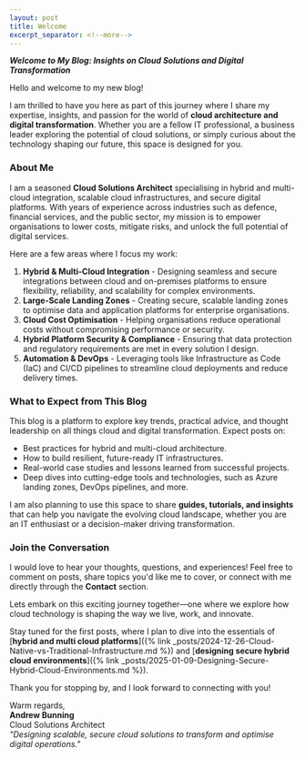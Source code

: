 ```yaml
---
layout: post
title: Welcome
excerpt_separator: <!--more-->
---
```



***Welcome to My Blog: Insights on Cloud Solutions and Digital Transformation***

Hello and welcome to my new blog!

I am thrilled to have you here as part of this journey where I share my expertise, insights, and passion for the world of **cloud architecture and digital transformation**. Whether you are a fellow IT professional, a business leader exploring the potential of cloud solutions, or simply curious about the technology shaping our future, this space is designed for you.

<!--more-->

### **About Me**

I am a seasoned **Cloud Solutions Architect** specialising in hybrid and multi-cloud integration, scalable cloud infrastructures, and secure digital platforms. With years of experience across industries such as defence, financial services, and the public sector, my mission is to empower organisations to lower costs, mitigate risks, and unlock the full potential of digital services.

Here are a few areas where I focus my work:

1. **Hybrid & Multi-Cloud Integration**
        - Designing seamless and secure integrations between cloud and on-premises platforms to ensure flexibility, reliability, and scalability for complex environments.
2. **Large-Scale Landing Zones**
        - Creating secure, scalable landing zones to optimise data and application platforms for enterprise organisations.
3. **Cloud Cost Optimisation**
        - Helping organisations reduce operational costs without compromising performance or security.
4. **Hybrid Platform Security & Compliance**
        - Ensuring that data protection and regulatory requirements are met in every solution I design.
5. **Automation & DevOps**
        - Leveraging tools like Infrastructure as Code (IaC) and CI/CD pipelines to streamline cloud deployments and reduce delivery times.

### **What to Expect from This Blog**

This blog is a platform to explore key trends, practical advice, and thought leadership on all things cloud and digital transformation. Expect posts on:

- Best practices for hybrid and multi-cloud architecture.
- How to build resilient, future-ready IT infrastructures.
- Real-world case studies and lessons learned from successful projects.
- Deep dives into cutting-edge tools and technologies, such as Azure landing zones, DevOps pipelines, and more.

I am also planning to use this space to share **guides, tutorials, and insights** that can help you navigate the evolving cloud landscape, whether you are an IT enthusiast or a decision-maker driving transformation.

### **Join the Conversation**

I would love to hear your thoughts, questions, and experiences! Feel free to comment on posts, share topics you'd like me to cover, or connect with me directly through the **Contact** section.

Lets embark on this exciting journey together—one where we explore how cloud technology is shaping the way we live, work, and innovate.

Stay tuned for the first posts, where I plan to dive into the essentials of [**hybrid and multi cloud platforms**]({% link _posts/2024-12-26-Cloud-Native-vs-Traditional-Infrastructure.md %}) and [**designing secure hybrid cloud environments**]({% link _posts/2025-01-09-Designing-Secure-Hybrid-Cloud-Environments.md %}).

Thank you for stopping by, and I look forward to connecting with you!

Warm regards,  
**Andrew Bunning**  
Cloud Solutions Architect  
*"Designing scalable, secure cloud solutions to transform and optimise digital operations."*
